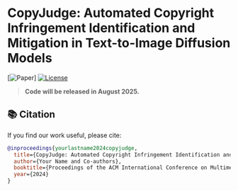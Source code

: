 # CopyJudge: Automated Copyright Infringement Identification and Mitigation in Text-to-Image Diffusion Models

[![Paper](https://img.shields.io/badge/Paper-ACM_MM_2024-blue )]
[![License](https://img.shields.io/badge/License-MIT-green.svg )](LICENSE)

> **Code will be released in August 2025.**

## 📚 Citation

If you find our work useful, please cite:

```bibtex
@inproceedings{yourlastname2024copyjudge,
  title={CopyJudge: Automated Copyright Infringement Identification and Mitigation in Text-to-Image Diffusion Models},
  author={Your Name and Co-authors},
  booktitle={Proceedings of the ACM International Conference on Multimedia (ACM MM)},
  year={2024}
}
